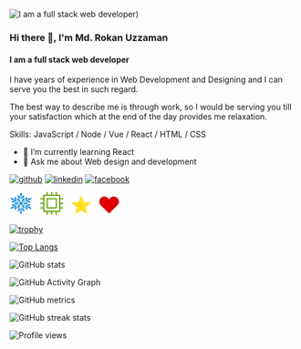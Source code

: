 
![I am a full stack web developer](https://cdn.pixabay.com/photo/2015/04/23/22/00/tree-736885__480.jpg))
### Hi there 👋, I'm Md. Rokan Uzzaman
#### I am a full stack web developer

I have years of experience in Web Development and Designing and I can serve you the best in such regard.

The best way to describe me is through work, so I would be serving you till your satisfaction which at the end of the day provides me relaxation.

Skills: JavaScript / Node / Vue / React / HTML / CSS

- 🌱 I’m currently learning React 
- 💬 Ask me about Web design and development 


[<img src='https://cdn.jsdelivr.net/npm/simple-icons@3.0.1/icons/github.svg' alt='github' height='40'>](https://github.com/RokanUzzaman12)  [<img src='https://cdn.jsdelivr.net/npm/simple-icons@3.0.1/icons/linkedin.svg' alt='linkedin' height='40'>](https://www.linkedin.com/in/md-rokan-uzzaman-b887a0213/)  [<img src='https://cdn.jsdelivr.net/npm/simple-icons@3.0.1/icons/facebook.svg' alt='facebook' height='40'>](https://www.facebook.com/rokon.uzzaman.9041)  

<a href='https://archiveprogram.github.com/'><img src='https://raw.githubusercontent.com/acervenky/animated-github-badges/master/assets/acbadge.gif' width='40' height='40'></a> <a href='https://docs.github.com/en/developers'><img src='https://raw.githubusercontent.com/acervenky/animated-github-badges/master/assets/devbadge.gif' width='40' height='40'></a> <a href='https://stars.github.com/'><img src='https://raw.githubusercontent.com/acervenky/animated-github-badges/master/assets/starbadge.gif' width='35' height='35'></a> <a href='https://docs.github.com/en/github/supporting-the-open-source-community-with-github-sponsors'><img src='https://raw.githubusercontent.com/acervenky/animated-github-badges/master/assets/sponsorbadge.gif' width='35' height='35'></a> 

[![trophy](https://github-profile-trophy.vercel.app/?username=RokanUzzaman12)](https://github.com/ryo-ma/github-profile-trophy)

[![Top Langs](https://github-readme-stats.vercel.app/api/top-langs/?username=RokanUzzaman12)](https://github.com/anuraghazra/github-readme-stats)

![GitHub stats](https://github-readme-stats.vercel.app/api?username=RokanUzzaman12&show_icons=true&count_private=true)  

![GitHub Activity Graph](https://activity-graph.herokuapp.com/graph?username=RokanUzzaman12)  

![GitHub metrics](https://metrics.lecoq.io/RokanUzzaman12)  

![GitHub streak stats](https://github-readme-streak-stats.herokuapp.com/?user=RokanUzzaman12)  

![Profile views](https://gpvc.arturio.dev/RokanUzzaman12)  
